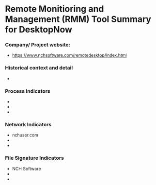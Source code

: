 # Remote Monitioring and Management (RMM) Tool Summary for DesktopNow

### Company/ Project website:
- https://www.nchsoftware.com/remotedesktop/index.html

### Historical context and detail
- 

### Process Indicators
- 
- 
- 

### Network Indicators
- nchuser.com
- 
-

### File Signature Indicators
- NCH Software
-
-
